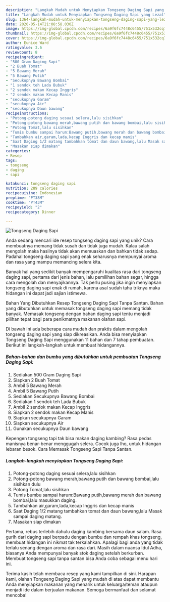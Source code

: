 ```yaml
---
description: "Langkah Mudah untuk Menyiapkan Tongseng Daging Sapi yang Lezat"
title: "Langkah Mudah untuk Menyiapkan Tongseng Daging Sapi yang Lezat"
slug: 1364-langkah-mudah-untuk-menyiapkan-tongseng-daging-sapi-yang-lezat
date: 2020-05-14T21:08:58.030Z
image: https://img-global.cpcdn.com/recipes/6a9f6fc7448c6455/751x532cq70/tongseng-daging-sapi-foto-resep-utama.jpg
thumbnail: https://img-global.cpcdn.com/recipes/6a9f6fc7448c6455/751x532cq70/tongseng-daging-sapi-foto-resep-utama.jpg
cover: https://img-global.cpcdn.com/recipes/6a9f6fc7448c6455/751x532cq70/tongseng-daging-sapi-foto-resep-utama.jpg
author: Eunice Ward
ratingvalue: 3.6
reviewcount: 8
recipeingredient:
- "500 Gram Daging Sapi"
- "2 Buah Tomat"
- "5 Bawang Merah"
- "5 Bawang Putih"
- "Secukupnya Bawang Bombai"
- "1 sendok teh Lada Bubuk"
- "2 sendok makan Kecap Inggris"
- "2 sendok makan Kecap Manis"
- "secukupnya Garam"
- "secukupnya Air"
- "secukupnya Daun bawang"
recipeinstructions:
- "Potong-potong daging sesuai selera,lalu sisihkan"
- "Potong-potong bawang merah,bawang putih dan bawang bombai,lalu sisihkan dulu"
- "Potong Tomat,lalu sisihkan"
- "Tumis bumbu sampai harum:Bawang putih,bawang merah dan bawang bombai,lalu masukkan daging."
- "Tambahkan air,garam,lada,kecap Inggris dan kecap manis"
- "Saat Daging 1/2 matang tambahkan tomat dan daun bawang,lalu Masak sampai daging matang."
- "Masakan siap dimakan"
categories:
- Resep
tags:
- tongseng
- daging
- sapi

katakunci: tongseng daging sapi 
nutrition: 289 calories
recipecuisine: Indonesian
preptime: "PT38M"
cooktime: "PT43M"
recipeyield: "2"
recipecategory: Dinner

---
```



![Tongseng Daging Sapi](https://img-global.cpcdn.com/recipes/6a9f6fc7448c6455/751x532cq70/tongseng-daging-sapi-foto-resep-utama.jpg)

Anda sedang mencari ide resep tongseng daging sapi yang unik? Cara membuatnya memang tidak susah dan tidak juga mudah. Kalau salah mengolah maka hasilnya tidak akan memuaskan dan bahkan tidak sedap. Padahal tongseng daging sapi yang enak seharusnya mempunyai aroma dan rasa yang mampu memancing selera kita.

Banyak hal yang sedikit banyak mempengaruhi kualitas rasa dari tongseng daging sapi, pertama dari jenis bahan, lalu pemilihan bahan segar, hingga cara mengolah dan menyajikannya. Tak perlu pusing jika ingin menyiapkan tongseng daging sapi enak di rumah, karena asal sudah tahu triknya maka hidangan ini dapat jadi sajian istimewa.

Bahan Yang Dibutuhkan Resep Tongseng Daging Sapi Tanpa Santan. Bahan yang dibutuhkan untuk memasak tongseng daging sapi memang tidak banyak. Memasak tongseng dengan bahan daging sapi tentu menjadi pilihan tepat bagi para penikmatnya makanan olahan sapi.


Di bawah ini ada beberapa cara mudah dan praktis dalam mengolah tongseng daging sapi yang siap dikreasikan. Anda bisa menyiapkan Tongseng Daging Sapi menggunakan 11 bahan dan 7 tahap pembuatan. Berikut ini langkah-langkah untuk membuat hidangannya.

<!--inarticleads1-->

##### Bahan-bahan dan bumbu yang dibutuhkan untuk pembuatan Tongseng Daging Sapi:

1. Sediakan 500 Gram Daging Sapi
1. Siapkan 2 Buah Tomat
1. Ambil 5 Bawang Merah
1. Ambil 5 Bawang Putih
1. Sediakan Secukupnya Bawang Bombai
1. Sediakan 1 sendok teh Lada Bubuk
1. Ambil 2 sendok makan Kecap Inggris
1. Siapkan 2 sendok makan Kecap Manis
1. Siapkan secukupnya Garam
1. Siapkan secukupnya Air
1. Gunakan secukupnya Daun bawang


Kepengen tongseng tapi tak bisa makan daging kambing? Rasa pedas manisnya benar-benar menggugah selera. Cocok juga lho, untuk hidangan lebaran besok. Cara Memasak Tongseng Sapi Tanpa Santan. 

<!--inarticleads2-->

##### Langkah-langkah menyiapkan Tongseng Daging Sapi:

1. Potong-potong daging sesuai selera,lalu sisihkan
1. Potong-potong bawang merah,bawang putih dan bawang bombai,lalu sisihkan dulu
1. Potong Tomat,lalu sisihkan
1. Tumis bumbu sampai harum:Bawang putih,bawang merah dan bawang bombai,lalu masukkan daging.
1. Tambahkan air,garam,lada,kecap Inggris dan kecap manis
1. Saat Daging 1/2 matang tambahkan tomat dan daun bawang,lalu Masak sampai daging matang.
1. Masakan siap dimakan


Pertama, rebus terlebih dahulu daging kambing bersama daun salam. Rasa gurih dari daging sapi berpadu dengan bumbu dan rempah khas tongseng, membuat hidangan ini nikmat tak terkalahkan. Apalagi bagi anda yang tidak terlalu senang dengan aroma dan rasa dari. Masih dalam nuansa Idul Adha, biasanya Anda mempunyai banyak stok daging setelah berkurban. Membuat tongseng sapi tanpa santan bisa Anda coba sebagai menu hari ini. 

Terima kasih telah membaca resep yang kami tampilkan di sini. Harapan kami, olahan Tongseng Daging Sapi yang mudah di atas dapat membantu Anda menyiapkan makanan yang menarik untuk keluarga/teman ataupun menjadi ide dalam berjualan makanan. Semoga bermanfaat dan selamat mencoba!
